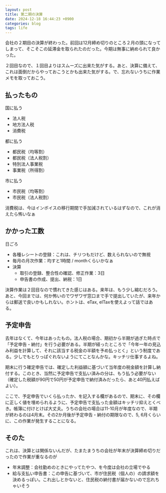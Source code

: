 ```yaml
---
layout: post
title: 第二期の決算
date: 2024-12-18 16:44:23 +0900
categories: blog
tags: life
---
```


会社の２期目の決算が終わった。前回は12月締め切りのところ２月の頭になってしまって、そこそこの延滞金を取られたのだった。今期は無事に納められて良かった。

２回目なので、１回目よりはスムーズに出来た気がする。あと、決算に備えて、これは面倒だからやっておこうとかも出来た気がする。で、忘れないうちに作業メモを取っておこう。

## 払ったもの

国に払う

- 法人税
- 地方法人税
- 消費税

都に払う

- 都民税（均等割）
- 都民税（法人税割）
- 特別法人事業税
- 事業税（所得割）

市に払う

- 市民税（均等割）
- 市民税（法人税割）

消費税は、今はインボイスの移行期間で手加減されているはずなので、これが消えたら怖いなぁ

## かかった工数

日ごろ

- 各種レシートの登録：これは、チリつもだけど、数えられないので無視
- 毎月の月次作業：均すと1時間 / monthくらいかなぁ
- 決算
  - 取引の登録、整合性の確認、修正作業：3日
  - 申告書の作成、提出、納税：1日

決算作業は２回目なので慣れてきた感じはある。来年は、もう少し縮むだろう。あと、今回までは、何か怖いのでワザワザ窓口まで手で提出していたが、来年からは郵送で良いかもしれない。ホントは、eTax, elTaxを使えよって話ではある。

## 予定申告

去年はなくて、今年はあったもの。法人税の場合、期初から半期が過ぎた時点で「予定申告・納付」を行う必要がある。半期が経ったところで「今年一年の見込み利益を計算して、それに該当する税金の半額を予め払っとく」という制度である。少しでもとりっぱぐれないようにてことなんかな。キッチリ仕事するよね。

期末に行う確定申告では、確定した利益額に基づいて当年度の税金額を計算し納付する。このとき、当然に予定申告で支払い済みの分は、もう払う必要がない（確定した税額が90円で50円が予定申告で納付済みだったら、あと40円払えばよい）。

ここで、予定申告でいくら払ったか、を記入する欄があるので、期末に、その欄に正しく値を埋められるように、予定申告で支払った金額はキッチリ抑えとくべき。帳簿に付けとけば大丈夫。うちの会社の場合は11-10月が年度なので、半期が終わるのは4月末。その2か月後が予定申告・納付の期限なので、5, 6月くらいに、この作業が発生することになる。

## そのた

これは、決算とは関係ないんだが、たまたまうちの会社が年末が決算締め切りだったので作業が重なるのが

- 年末調整：会社勤めのときにやってたやつ、を今度は会社の立場でやる
- 給与支払い申告書：この申告に基づいて、市が住民税（個人の）の請求額を決めるっぽい。これ出しとかないと、住民税の納付書が届かないので忘れちゃいそう
